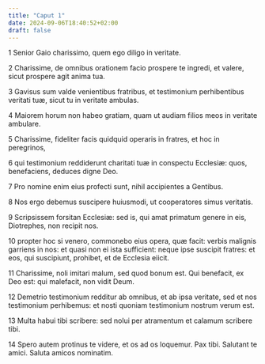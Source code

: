 ```yaml
---
title: "Caput 1"
date: 2024-09-06T18:40:52+02:00
draft: false
---
```




1 Senior Gaio charissimo, quem ego diligo in veritate.

2 Charissime, de omnibus orationem facio prospere te ingredi, et valere, sicut prospere agit anima tua.

3 Gavisus sum valde venientibus fratribus, et testimonium perhibentibus veritati tuæ, sicut tu in veritate ambulas.

4 Maiorem horum non habeo gratiam, quam ut audiam filios meos in veritate ambulare.

5 Charissime, fideliter facis quidquid operaris in fratres, et hoc in peregrinos,

6 qui testimonium reddiderunt charitati tuæ in conspectu Ecclesiæ: quos, benefaciens, deduces digne Deo.

7 Pro nomine enim eius profecti sunt, nihil accipientes a Gentibus.

8 Nos ergo debemus suscipere huiusmodi, ut cooperatores simus veritatis.

9 Scripsissem forsitan Ecclesiæ: sed is, qui amat primatum genere in eis, Diotrephes, non recipit nos.

10 propter hoc si venero, commonebo eius opera, quæ facit: verbis malignis garriens in nos: et quasi non ei ista sufficient: neque ipse suscipit fratres: et eos, qui suscipiunt, prohibet, et de Ecclesia eiicit.

11 Charissime, noli imitari malum, sed quod bonum est. Qui benefacit, ex Deo est: qui malefacit, non vidit Deum.

12 Demetrio testimonium redditur ab omnibus, et ab ipsa veritate, sed et nos testimonium perhibemus: et nosti quoniam testimonium nostrum verum est.

13 Multa habui tibi scribere: sed nolui per atramentum et calamum scribere tibi.

14 Spero autem protinus te videre, et os ad os loquemur. Pax tibi. Salutant te amici. Saluta amicos nominatim.


